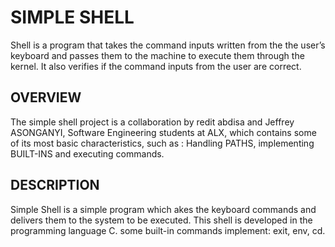 # SIMPLE SHELL #
Shell is a program that takes the command inputs written from the the user’s keyboard and passes them to the machine to execute them through the kernel. It also verifies if the command inputs from the user are correct.


## OVERVIEW ##
The simple shell project is a collaboration by redit abdisa and Jeffrey ASONGANYI, Software Engineering students at ALX, which contains some of its most basic characteristics, such as : Handling PATHS, implementing BUILT-INS and executing commands.

## DESCRIPTION ##
Simple Shell is a simple program which akes the keyboard commands and delivers them to the system to be executed. This shell is developed in the programming language C.  some built-in commands implement: exit, env, cd.
